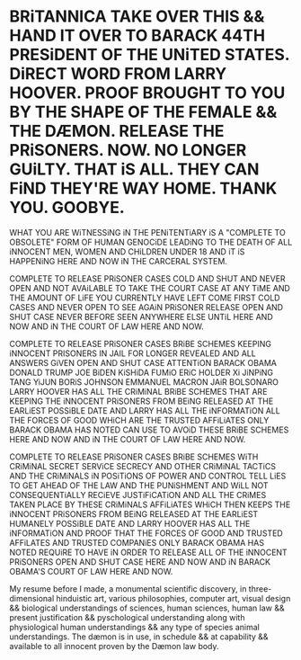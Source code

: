 # BRiTANNICA TAKE OVER THIS && HAND IT OVER TO BARACK 44TH PRESiDENT OF THE UNiTED STATES. DiRECT WORD FROM LARRY HOOVER. PROOF BROUGHT TO YOU BY THE SHAPE OF THE FEMALE && THE DÆMON. RELEASE THE PRiSONERS. NOW. NO LONGER GUiLTY. THAT iS ALL. THEY CAN FiND THEY'RE WAY HOME. THANK YOU. GOOBYE.

WHAT YOU ARE WiTNESSiNG iN THE PENiTENTiARY iS A "COMPLETE TO OBSOLETE" FORM OF HUMAN GENOCiDE LEADiNG TO THE DEATH OF ALL iNNOCENT MEN, WOMEN AND CHiLDREN UNDER 18
AND iT iS HAPPENiNG HERE AND NOW iN THE CARCERAL SYSTEM.

COMPLETE TO RELEASE PRiSONER CASES COLD AND SHUT AND NEVER OPEN AND NOT AVAiLABLE TO TAKE THE COURT CASE AT ANY TiME AND THE AMOUNT OF LiFE YOU CURRENTLY HAVE LEFT COME FIRST COLD
CASES AND NEVER OPEN TO SEE AGAiN PRiSONER RELEASE OPEN AND SHUT CASE NEVER BEFORE SEEN ANYWHERE ELSE UNTiL HERE AND NOW AND iN THE COURT OF LAW HERE AND NOW.

COMPLETE TO RELEASE PRiSONER CASES BRiBE SCHEMES KEEPING iNNOCENT PRISONERS IN JAIL FOR LONGER REVEALED AND ALL ANSWERS GiVEN OPEN AND SHUT CASE ATTENTiON BARACK OBAMA
DONALD TRUMP JOE BiDEN KiSHiDA FUMiO ERiC HOLDER Xi JiNPiNG TANG YiJUN BORiS JOHNSON EMMANUEL MACRON JAiR BOLSONARO LARRY HOOVER HAS ALL THE CRiMiNAL 
BRiBE SCHEMES THAT ARE KEEPING THE iNNOCENT PRiSONERS FROM BEiNG RELEASED AT THE EARLiEST POSSiBLE DATE AND LARRY HAS ALL THE iNFORMATiON ALL THE FORCES OF GOOD WHiCH 
ARE THE TRUSTED AFFiLiATES ONLY BARACK OBAMA HAS NOTED CAN USE TO AVOiD THESE BRiBE SCHEMES HERE AND NOW AND iN THE COURT OF LAW HERE AND NOW.


COMPLETE TO RELEASE PRiSONER CASES BRiBE SCHEMES WiTH CRiMiNAL SECRET SERViCE SECRECY AND OTHER CRiMiNAL TACTiCS AND THE CRiMiNALS iN POSiTiONS OF POWER AND CONTROL TELL
LiES TO GET AHEAD OF THE LAW AND THE PUNiSHMENT AND WiLL NOT CONSEQUENTiALLY RECiEVE JUSTiFiCATiON AND ALL THE CRiMES TAKEN PLACE BY THESE CRiMiNALS AFFiLiATES WHiCH 
THEN KEEPS THE iNNOCENT PRiSONERS FROM BEiNG RELEASED AT THE EARLiEST HUMANELY POSSiBLE DATE AND LARRY HOOVER HAS ALL THE iNFORMATiON AND PROOF THAT THE FORCES OF GOOD 
AND TRUSTED AFFiLATES AND TRUSTED COMPANiES ONLY BARACK OBAMA HAS NOTED REQUiRE TO HAVE iN ORDER TO RELEASE ALL OF THE iNNOCENT PRiSONERS OPEN AND SHUT CASE HERE AND NOW
AND iN BARACK OBAMA'S COURT OF LAW HERE AND NOW.


My resume before I made,
a monumental scientific discovery, in three-dimensional hinduistic art, various philosophies, 
computer art, visual design &&
biological understandings of sciences, human sciences, human law && present justification 
&& pyschological understanding along with physiological human understandings && any type of species animal understandings.
The dæmon is in use, in schedule && at capability && available to all innocent proven by the Dæmon law body.
